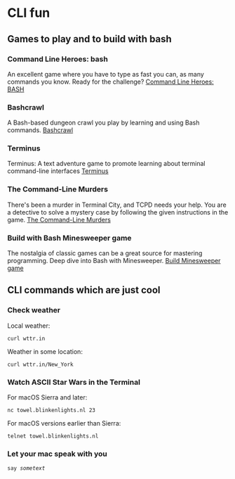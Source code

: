 # CLI fun

## Games to play and to build with bash

### Command Line Heroes: bash

An excellent game where you have to type as fast you can, as many commands you know. Ready for the challenge? [Command Line Heroes: BASH](https://www.redhat.com/en/command-line-heroes/bash/index.html?extIdCarryOver=true&sc_cid=701f2000001OH79AAG)

### Bashcrawl

A Bash-based dungeon crawl you play by learning and using Bash commands. [Bashcrawl](https://gitlab.com/slackermedia/bashcrawl)

### Terminus

Terminus: A text adventure game to promote learning about terminal command-line interfaces [Terminus](https://web.mit.edu/mprat/Public/web/Terminus/Web/main.html)

### The Command-Line Murders

There's been a murder in Terminal City, and TCPD needs your help. You are a detective to solve a mystery case by following the given instructions in the game. [The Command-Line Murders](https://github.com/veltman/clmystery)

### Build with Bash Minesweeper game

The nostalgia of classic games can be a great source for mastering programming. Deep dive into Bash with Minesweeper.
[Build Minesweeper game](https://opensource.com/article/19/9/advanced-bash-building-minesweeper)

## CLI commands which are just cool

### Check weather

Local weather:

    curl wttr.in

Weather in some location:

    curl wttr.in/New_York

### Watch ASCII Star Wars in the Terminal

For macOS Sierra and later:

    nc towel.blinkenlights.nl 23

For macOS versions earlier than Sierra:

    telnet towel.blinkenlights.nl

### Let your mac speak with you

`say `_`sometext`_
